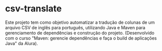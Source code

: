 # csv-translate
Este projeto tem como objetivo automatizar a tradução de colunas de um arquivo CSV de inglês para português, utilizando Java e Maven para gerenciamento de dependências e construção do projeto. (Desenvolvido com o curso "Maven: gerencie dependências e faça o build de aplicações Java" da Alura).
